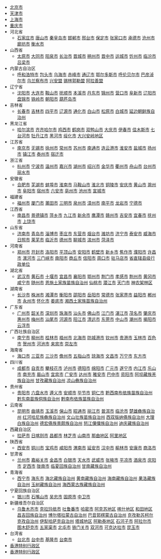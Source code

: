 * [北京市](#) 
* [天津市](#) 
* [上海市](#) 
* [重庆市](#) 
* 河北省
   * [石家庄市](#) [唐山市](#) [秦皇岛市](#) [邯郸市](#) [邢台市](#) [保定市](#) [张家口市](#) [承德市](#) [沧州市](#) [廊坊市](#) [衡水市](#) 
* 山西省
   * [太原市](#) [大同市](#) [阳泉市](#) [长治市](#) [晋城市](#) [朔州市](#) [晋中市](#) [运城市](#) [忻州市](#) [临汾市](#) [吕梁市](#) 
* 内蒙古自治区
   * [呼和浩特市](#) [包头市](#) [乌海市](#) [赤峰市](#) [通辽市](#) [鄂尔多斯市](#) [呼伦贝尔市](#) [巴彦淖尔市](#) [乌兰察布市](#) [兴安盟](#) [锡林郭勒盟](#) [阿拉善盟](#) 
* 辽宁省
   * [沈阳市](#) [大连市](#) [鞍山市](#) [抚顺市](#) [本溪市](#) [丹东市](#) [锦州市](#) [营口市](#) [阜新市](#) [辽阳市](#) [盘锦市](#) [铁岭市](#) [朝阳市](#) [葫芦岛市](#) 
* 吉林省
   * [长春市](#) [吉林市](#) [四平市](#) [辽源市](#) [通化市](#) [白山市](#) [松原市](#) [白城市](#) [延边朝鲜族自治州](#) 
* 黑龙江省
   * [哈尔滨市](#) [齐齐哈尔市](#) [鸡西市](#) [鹤岗市](#) [双鸭山市](#) [大庆市](#) [伊春市](#) [佳木斯市](#) [七台河市](#) [牡丹江市](#) [黑河市](#) [绥化市](#) [大兴安岭地区](#) 
* 江苏省
   * [南京市](#) [无锡市](#) [徐州市](#) [常州市](#) [苏州市](#) [南通市](#) [连云港市](#) [淮安市](#) [盐城市](#) [扬州市](#) [镇江市](#) [泰州市](#) [宿迁市](#) 
* 浙江省
   * [杭州市](#) [宁波市](#) [温州市](#) [嘉兴市](#) [湖州市](#) [绍兴市](#) [金华市](#) [衢州市](#) [舟山市](#) [台州市](#) [丽水市](#) 
* 安徽省
   * [合肥市](#) [芜湖市](#) [蚌埠市](#) [淮南市](#) [马鞍山市](#) [淮北市](#) [铜陵市](#) [安庆市](#) [黄山市](#) [滁州市](#) [阜阳市](#) [宿州市](#) [六安市](#) [亳州市](#) [池州市](#) [宣城市](#) 
* 福建省
  * [福州市](#) [厦门市](#) [莆田市](#) [三明市](#) [泉州市](#) [漳州市](#) [南平市](#) [龙岩市](#) [宁德市](#) 
* 江西省
  * [南昌市](#) [景德镇市](#) [萍乡市](#) [九江市](#) [新余市](#) [鹰潭市](#) [赣州市](#) [吉安市](#) [宜春市](#) [抚州市](#) [上饶市](#) 
* 山东省
  * [济南市](#) [青岛市](#) [淄博市](#) [枣庄市](#) [东营市](#) [烟台市](#) [潍坊市](#) [济宁市](#) [泰安市](#) [威海市](#) [日照市](#) [莱芜市](#) [临沂市](#) [德州市](#) [聊城市](#) [滨州市](#) [菏泽市](#) [](#) 
* 河南省
  * [郑州市](#) [开封市](#) [洛阳市](#) [平顶山市](#) [安阳市](#) [鹤壁市](#) [新乡市](#) [焦作市](#) [濮阳市](#) [许昌市](#) [漯河市](#) [三门峡市](#) [南阳市](#) [商丘市](#) [信阳市](#) [周口市](#) [驻马店市](#) [省直辖县级行政单位](#) 
* 湖北省
  * [武汉市](#) [黄石市](#) [十堰市](#) [宜昌市](#) [襄阳市](#) [鄂州市](#) [荆门市](#) [孝感市](#) [荆州市](#) [黄冈市](#) [咸宁市](#) [随州市](#) [恩施土家族苗族自治州](#) [仙桃市](#) [潜江市](#) [天门市](#) [神农架林区](#) 
* 湖南省
  * [长沙市](#) [株洲市](#) [湘潭市](#) [衡阳市](#) [邵阳市](#) [岳阳市](#) [常德市](#) [张家界市](#) [益阳市](#) [郴州市](#) [永州市](#) [怀化市](#) [娄底市](#) [湘西土家族苗族自治州](#) 
* 广东省
  * [广州市](#) [韶关市](#) [深圳市](#) [珠海市](#) [汕头市](#) [佛山市](#) [江门市](#) [湛江市](#) [茂名市](#) [肇庆市](#) [惠州市](#) [梅州市](#) [汕尾市](#) [河源市](#) [阳江市](#) [清远市](#) [东莞市](#) [中山市](#) [潮州市](#) [揭阳市](#) [云浮市](#) 
* 广西壮族自治区
  * [南宁市](#) [柳州市](#) [桂林市](#) [梧州市](#) [北海市](#) [防城港市](#) [钦州市](#) [贵港市](#) [玉林市](#) [百色市](#) [贺州市](#) [河池市](#) [来宾市](#) [崇左市](#) 
* 海南省
  * [海口市](#) [三亚市](#) [三沙市](#) [儋州市](#) [五指山市](#) [琼海市](#) [文昌市](#) [万宁市](#) [东方市](#) 
* 四川省
  * [成都市](#) [自贡市](#) [攀枝花市](#) [泸州市](#) [德阳市](#) [绵阳市](#) [广元市](#) [遂宁市](#) [内江市](#) [乐山市](#) [南充市](#) [眉山市](#) [宜宾市](#) [广安市](#) [达州市](#) [雅安市](#) [巴中市](#) [资阳市](#) [阿坝藏族羌族自治州](#) [甘孜藏族自治州](#) [凉山彝族自治州](#) 
* 贵州省
  * [贵阳市](#) [六盘水市](#) [遵义市](#) [安顺市](#) [毕节市](#) [铜仁市](#) [黔西南布依族苗族自治州](#) [黔东南苗族侗族自治州](#) [黔南布依族苗族自治州](#) 
* 云南省
  * [昆明市](#) [曲靖市](#) [玉溪市](#) [保山市](#) [昭通市](#) [丽江市](#) [普洱市](#) [临沧市](#) [楚雄彝族自治州](#) [红河哈尼族彝族自治州](#) [文山壮族苗族自治州](#) [西双版纳傣族自治州](#) [大理白族自治州](#) [德宏傣族景颇族自治州](#) [怒江傈僳族自治州](#) [迪庆藏族自治州](#) [](#) 
* 西藏自治区
  * [拉萨市](#) [日喀则市](#) [昌都市](#) [林芝市](#) [山南市](#) [那曲地区](#) [阿里地区](#) [](#) 
* 陕西省
  * [西安市](#) [铜川市](#) [宝鸡市](#) [咸阳市](#) [渭南市](#) [延安市](#) [汉中市](#) [榆林市](#) [安康市](#) [商洛市](#) 
* 甘肃省
  * [兰州市](#) [嘉峪关市](#) [金昌市](#) [白银市](#) [天水市](#) [武威市](#) [张掖市](#) [平凉市](#) [酒泉市](#) [庆阳市](#) [定西市](#) [陇南市](#) [临夏回族自治州](#) [甘南藏族自治州](#) 
* 青海省
  * [西宁市](#) [海东市](#) [海北藏族自治州](#) [黄南藏族自治州](#) [海南藏族自治州](#) [果洛藏族自治州](#) [玉树藏族自治州](#) [海西蒙古族藏族自治州](#) 
* 宁夏回族自治区
  * [银川市](#) [石嘴山市](#) [吴忠市](#) [固原市](#) [中卫市](#) 
* 新疆维吾尔自治区
  * [乌鲁木齐市](#) [克拉玛依市](#) [吐鲁番市](#) [哈密市](#) [阿克苏地区](#) [喀什地区](#) [和田地区](#) [昌吉回族自治州](#) [博尔塔拉蒙古自治州](#) [巴音郭楞蒙古自治州](#) [克孜勒苏柯尔克孜自治州](#) [伊犁哈萨克自治州](#) [塔城地区](#) [阿勒泰地区](#) [石河子市](#) [阿拉尔市](#) [图木舒克市](#) [五家渠市](#) [北屯市](#) [铁门关市](#) [双河市](#) [可克达拉市](#) [昆玉市](#) 
* 台湾省
  * [台北市](#) [台中市](#) [基隆市](#) [台南市](#) 
* [香港特别行政区](#) 
* [香港特别行政区](#) 
